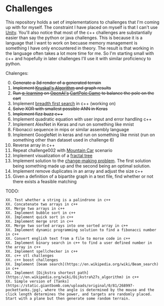 # Challenges 

This repository holds a set of implementations to challenges that I'm coming up with for myself. The constraint I have placed on myself is that I can't use [Unity](https://unity3d.com/). You'll also notice that most of the c++ challenges are substantially easier than say the python or java challenges. This is because it is a language that I want to work on becuase memory management is something I have only encountered in theory. The result is that working in the language often takes a lot more time for me. So I'm starting small with c++ and hopefully in later challenges I'll use it with similar proficiency to python.

Chalenges:

0. <s>Generate a 3d render of a generated terrain</s>
1. <s>Implement [Kruskal's Algorithm](https://en.wikipedia.org/wiki/Kruskal%27s_algorithm) and graph results</s>
2. <s>Run [q-learning](https://en.wikipedia.org/wiki/Q-learning) on [OpenAI's](https://openai.com/) [CartPole Game](https://gym.openai.com/envs/CartPole-v0/) to balance the pole on the cart</s>
3. Implement [breadth first search](https://en.wikipedia.org/wiki/Breadth-first_search) in c++ (working on)
4. <s>Solve XOR with smallest possible ANN in Keras</s>
5. <s>Implement fizz buzz c++</s>
6. Implement quadratic equation with user input and error handling c++
7. Implement AlexNet in Keras and run on something like mnist
8. Fibonacci sequence in mips or similar assembly language
9. Implement GoogleNet in keras and run on something like mnist (run on something other than dataset used in challenge 6)
10. Reverse array in c++
11. Repeat challenge002 with [Mountain Car](https://gym.openai.com/envs/MountainCar-v0/) scenario
12. Implement visualization of a [fractal tree](https://en.wikipedia.org/wiki/Fractal_tree_index)
13. Implement solution to the [change-making problem](https://en.wikipedia.org/wiki/Change-making_problem). The first solution being something made up and the second being an optimal solution.
14. Implement remove duplicates in an array and adjust the size c++
15. Given a definition of a bipartite graph in a text file, find whether or not there exists a feasible matching


TODO:

```
XX. Test whether a string is a palindrone in c++
XX. Concatenate two arrays in c++
XX. Merge two arrays in c++
XX. Implement bubble sort in c++
XX. Implement quick sort in c++
XX. Implement merge srot in c++
XX. Merge two sorted arrays into one sorted array in c++ 
XX. Implement dynamic programming solution to find a fibonacci number in c++
XX. Convert english text from a file to morse code in c++
XX. Implement binary search in c++ to find a user defined number in the array in c++
XX. Implement spellchecker in c++
XX. c++ stl challenges
XX. c++ boost challenges
XX. Implement [beam search](https://en.wikipedia.org/wiki/Beam_search) in c++
XX. Implement [Dijkstra shortest path](https://en.wikipedia.org/wiki/Dijkstra%27s_algorithm) in c++ 
XX. Simple version of [Tanks](https://static.giantbomb.com/uploads/original/0/81/268997-pockettanks.jpg), where the angle is determined by the mouse and the click length determines the power, and targets are randomly placed. Start with a plane but then generate some random terrain.
```
